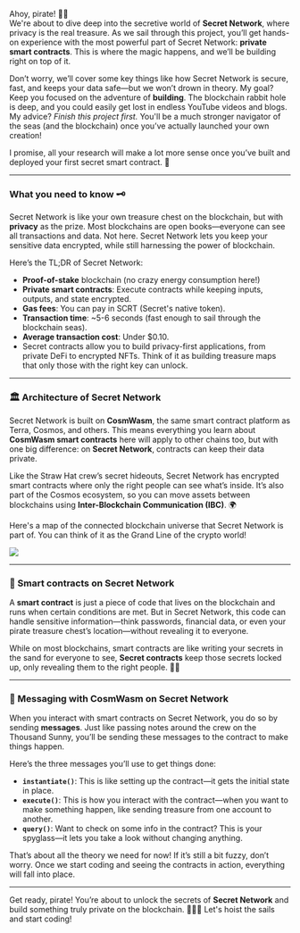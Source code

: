 Ahoy, pirate! 🏴‍☠️  
We're about to dive deep into the secretive world of **Secret Network**, where privacy is the real treasure. As we sail through this project, you’ll get hands-on experience with the most powerful part of Secret Network: **private smart contracts**. This is where the magic happens, and we’ll be building right on top of it.

Don’t worry, we’ll cover some key things like how Secret Network is secure, fast, and keeps your data safe—but we won’t drown in theory. My goal? Keep you focused on the adventure of **building**. The blockchain rabbit hole is deep, and you could easily get lost in endless YouTube videos and blogs. My advice? *Finish this project first.* You'll be a much stronger navigator of the seas (and the blockchain) once you’ve actually launched your own creation!

I promise, all your research will make a lot more sense once you’ve built and deployed your first secret smart contract. 🔐

---

### What you need to know 🗝️
Secret Network is like your own treasure chest on the blockchain, but with **privacy** as the prize. Most blockchains are open books—everyone can see all transactions and data. Not here. Secret Network lets you keep your sensitive data encrypted, while still harnessing the power of blockchain.

Here’s the TL;DR of Secret Network:
- **Proof-of-stake** blockchain (no crazy energy consumption here!)
- **Private smart contracts**: Execute contracts while keeping inputs, outputs, and state encrypted.
- **Gas fees**: You can pay in SCRT (Secret's native token).
- **Transaction time**: ~5-6 seconds (fast enough to sail through the blockchain seas).
- **Average transaction cost**: Under $0.10.
- Secret contracts allow you to build privacy-first applications, from private DeFi to encrypted NFTs. Think of it as building treasure maps that only those with the right key can unlock.

---

### 🏛 Architecture of Secret Network
Secret Network is built on **CosmWasm**, the same smart contract platform as Terra, Cosmos, and others. This means everything you learn about **CosmWasm smart contracts** here will apply to other chains too, but with one big difference: on **Secret Network**, contracts can keep their data private.

Like the Straw Hat crew’s secret hideouts, Secret Network has encrypted smart contracts where only the right people can see what’s inside. It’s also part of the Cosmos ecosystem, so you can move assets between blockchains using **Inter-Blockchain Communication (IBC)**. 🌍

Here's a map of the connected blockchain universe that Secret Network is part of. You can think of it as the Grand Line of the crypto world!

![](https://i.ibb.co/5GjS4YF/Screenshot-from-2024-10-16-13-55-29.png)

---

### 📑 Smart contracts on Secret Network
A **smart contract** is just a piece of code that lives on the blockchain and runs when certain conditions are met. But in Secret Network, this code can handle sensitive information—think passwords, financial data, or even your pirate treasure chest’s location—without revealing it to everyone.

While on most blockchains, smart contracts are like writing your secrets in the sand for everyone to see, **Secret contracts** keep those secrets locked up, only revealing them to the right people. 🚪🔐

---

### 💬 Messaging with CosmWasm on Secret Network
When you interact with smart contracts on Secret Network, you do so by sending **messages**. Just like passing notes around the crew on the Thousand Sunny, you’ll be sending these messages to the contract to make things happen.

Here’s the three messages you’ll use to get things done:
- **`instantiate()`**: This is like setting up the contract—it gets the initial state in place.
- **`execute()`**: This is how you interact with the contract—when you want to make something happen, like sending treasure from one account to another.
- **`query()`**: Want to check on some info in the contract? This is your spyglass—it lets you take a look without changing anything.

That’s about all the theory we need for now! If it’s still a bit fuzzy, don’t worry. Once we start coding and seeing the contracts in action, everything will fall into place.

---

Get ready, pirate! You’re about to unlock the secrets of **Secret Network** and build something truly private on the blockchain. 🌊🏴‍☠️ Let's hoist the sails and start coding!
